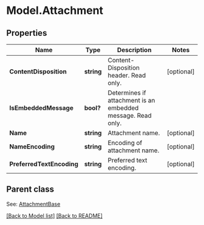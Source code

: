 # Model.Attachment
## Properties
Name | Type | Description | Notes
------------ | ------------- | ------------- | -------------
**ContentDisposition** | **string** | Content-Disposition header. Read only.              | [optional] 
**IsEmbeddedMessage** | **bool?** | Determines if attachment is an embedded message. Read only.              | 
**Name** | **string** | Attachment name.              | [optional] 
**NameEncoding** | **string** | Encoding of attachment name.              | [optional] 
**PreferredTextEncoding** | **string** | Preferred text encoding.              | [optional] 

## Parent class

See: [AttachmentBase](AttachmentBase.md)

[[Back to Model list]](Models.doc) [[Back to README]](README.md)


